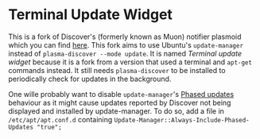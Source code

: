 # Terminal Update Widget

This is a fork of Discover's (formerly known as Muon) notifier plasmoid which you can find [here](https://github.com/KDE/discover/tree/master/notifier/plasmoid). This fork aims to use Ubuntu's ```update-manager``` instead of `plasma-discover --mode update`.  It is named _Terminal update widget_ because it is a fork from a version that used a terminal and ```apt-get``` commands instead. It still needs ```plasma-discover``` to be installed to periodically check for updates in the background.

One wille probably want to disable ```update-manager```'s [Phased updates](https://wiki.ubuntu.com/PhasedUpdates) behaviour as it might cause updates reported by Discover not being displayed and installed by update-manager. To do so, add a file in ```/etc/apt/apt.conf.d``` containing ```Update-Manager::Always-Include-Phased-Updates "true";```
